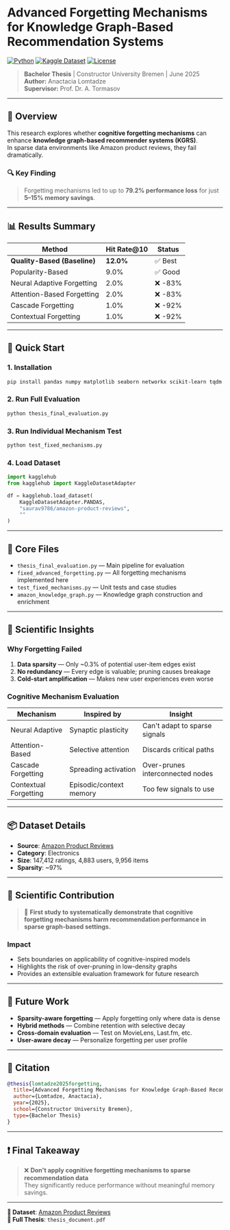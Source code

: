 # Advanced Forgetting Mechanisms for Knowledge Graph-Based Recommendation Systems

[![Python](https://img.shields.io/badge/python-3.8+-blue.svg)](https://www.python.org/downloads/)
[![Kaggle Dataset](https://img.shields.io/badge/dataset-Amazon_Reviews-orange.svg)](https://www.kaggle.com/datasets/saurav9786/amazon-product-reviews)
[![License](https://img.shields.io/badge/license-MIT-green.svg)](LICENSE)

> **Bachelor Thesis** | Constructor University Bremen | June 2025  
> **Author:** Anactacia Lomtadze  
> **Supervisor:** Prof. Dr. A. Tormasov  

---

## 🧠 Overview

This research explores whether **cognitive forgetting mechanisms** can enhance **knowledge graph-based recommender systems (KGRS)**.  
In sparse data environments like Amazon product reviews, they fail dramatically.

### 🔍 Key Finding

> Forgetting mechanisms led to up to **79.2% performance loss** for just **5–15% memory savings**.

---

## 📊 Results Summary

| Method                      | Hit Rate@10 | Status         |
|----------------------------|-------------|----------------|
| **Quality-Based (Baseline)** | **12.0%**    | ✅ Best         |
| Popularity-Based           | 9.0%        | ✅ Good         |
| Neural Adaptive Forgetting | 2.0%        | ❌ -83%         |
| Attention-Based Forgetting | 2.0%        | ❌ -83%         |
| Cascade Forgetting         | 1.0%        | ❌ -92%         |
| Contextual Forgetting      | 1.0%        | ❌ -92%         |

---

## 🚀 Quick Start

### 1. Installation

```bash
pip install pandas numpy matplotlib seaborn networkx scikit-learn tqdm kagglehub[pandas-datasets]
```

### 2. Run Full Evaluation

```bash
python thesis_final_evaluation.py
```

### 3. Run Individual Mechanism Test

```bash
python test_fixed_mechanisms.py
```

### 4. Load Dataset

```python
import kagglehub
from kagglehub import KaggleDatasetAdapter

df = kagglehub.load_dataset(
    KaggleDatasetAdapter.PANDAS,
    "saurav9786/amazon-product-reviews",
    ""
)
```

---

## 🧩 Core Files

- `thesis_final_evaluation.py` — Main pipeline for evaluation
- `fixed_advanced_forgetting.py` — All forgetting mechanisms implemented here
- `test_fixed_mechanisms.py` — Unit tests and case studies
- `amazon_knowledge_graph.py` — Knowledge graph construction and enrichment

---

## 📘 Scientific Insights

### Why Forgetting Failed

1. **Data sparsity** — Only ~0.3% of potential user-item edges exist
2. **No redundancy** — Every edge is valuable; pruning causes breakage
3. **Cold-start amplification** — Makes new user experiences even worse

### Cognitive Mechanism Evaluation

| Mechanism              | Inspired by            | Insight                        |
|------------------------|------------------------|--------------------------------|
| Neural Adaptive        | Synaptic plasticity    | Can't adapt to sparse signals |
| Attention-Based        | Selective attention    | Discards critical paths        |
| Cascade Forgetting     | Spreading activation   | Over-prunes interconnected nodes |
| Contextual Forgetting  | Episodic/context memory| Too few signals to use        |

---

## 📦 Dataset Details

- **Source**: [Amazon Product Reviews](https://www.kaggle.com/datasets/saurav9786/amazon-product-reviews)
- **Category**: Electronics
- **Size**: 147,412 ratings, 4,883 users, 9,956 items
- **Sparsity**: ~97%

---

## 🧪 Scientific Contribution

> 🔬 **First study to systematically demonstrate that cognitive forgetting mechanisms harm recommendation performance in sparse graph-based settings.**

### Impact

- Sets boundaries on applicability of cognitive-inspired models
- Highlights the risk of over-pruning in low-density graphs
- Provides an extensible evaluation framework for future research

---

## 🔮 Future Work

- **Sparsity-aware forgetting** — Apply forgetting only where data is dense
- **Hybrid methods** — Combine retention with selective decay
- **Cross-domain evaluation** — Test on MovieLens, Last.fm, etc.
- **User-aware decay** — Personalize forgetting per user profile

---

## 📖 Citation

```bibtex
@thesis{lomtadze2025forgetting,
  title={Advanced Forgetting Mechanisms for Knowledge Graph-Based Recommendation Systems: A Study on Amazon Product Data},
  author={Lomtadze, Anactacia},
  year={2025},
  school={Constructor University Bremen},
  type={Bachelor Thesis}
}
```

---

## ❗ Final Takeaway

> ❌ **Don't apply cognitive forgetting mechanisms to sparse recommendation data**  
They significantly reduce performance without meaningful memory savings.

---

**📎 Dataset**: [Amazon Product Reviews](https://www.kaggle.com/datasets/saurav9786/amazon-product-reviews)  
**📄 Full Thesis**: `thesis_document.pdf`
